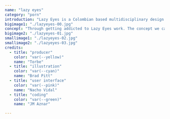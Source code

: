 ```yaml
---
name: "lazy eyes"
category: "porn"
introduction: "Lazy Eyes is a Colombian based multidisciplinary design and art studio. They work across various fields within the creative community, bringing forward new technologies to create stunning and inspiring artworks. By doing what they do, we weren’t the only ones addicted to their work."
bigimage1: "./lazyeyes-00.jpg"
concept: "Through getting addicted to Lazy Eyes work. The concept we came up with for the whole project was Gambling, this is also a reference to the fact that they love playing around as much as working. So it was a no brainer. We created a slot machine that unveil their projects, by using this we’ve projected the personality, sense of humor and addictiveness of Lazyeyes work!"
bigimage2: "./lazyeyes-01.jpg"
smallimage1: "./lazyeyes-02.jpg"
smallimage2: "./lazyeyes-03.jpg"
credits:
  - title: "producer"
    color: "var(--yellow)"
    name: "Torbe"
  - title: "illustration"
    color: "var(--cyan)"
    name: "Brad Pitt"
  - title: "user interface"
    color: "var(--pink)"
    name: "Nacho Vidal"
  - title: "coding"
    color: "var(--green)"
    name: "JM Aznar"

---
```

